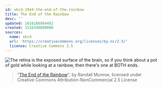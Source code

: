 ```yaml
---
id: xkcd.1944-the-end-of-the-rainbow
title: The End of the Rainbow
desc: ''
updated: 1616186984482
created: 1516348800000
sources:
  name: xkcd
  url: 'https://creativecommons.org/licenses/by-nc/2.5/'
  license: Creative Commons 2.5
---
```

![The retina is the exposed surface of the brain, so if you think about a pot of gold while looking at a rainbow, then there's one at BOTH ends.](https://imgs.xkcd.com/comics/the_end_of_the_rainbow.png)
> "[The End of the Rainbow](https://xkcd.com/1944/)", by Randall Munroe, licensed under Creative Commons Attribution-NonCommercial 2.5 License
